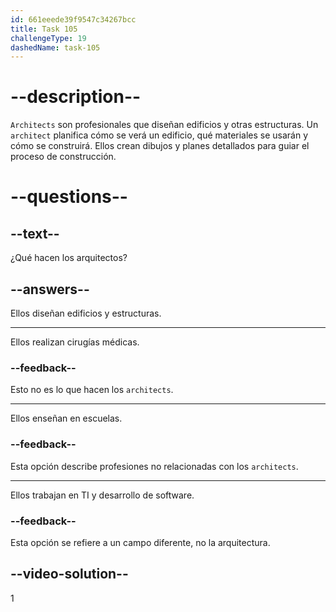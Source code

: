 ```yaml
---
id: 661eeede39f9547c34267bcc
title: Task 105
challengeType: 19
dashedName: task-105
---
```


# --description--

`Architects` son profesionales que diseñan edificios y otras estructuras. Un `architect` planifica cómo se verá un edificio, qué materiales se usarán y cómo se construirá. Ellos crean dibujos y planes detallados para guiar el proceso de construcción.

# --questions--

## --text--

¿Qué hacen los arquitectos?

## --answers--

Ellos diseñan edificios y estructuras.

---

Ellos realizan cirugías médicas.

### --feedback--

Esto no es lo que hacen los `architects`.

---

Ellos enseñan en escuelas.

### --feedback--

Esta opción describe profesiones no relacionadas con los `architects`.

---

Ellos trabajan en TI y desarrollo de software.

### --feedback--

Esta opción se refiere a un campo diferente, no la arquitectura.

## --video-solution--

1
